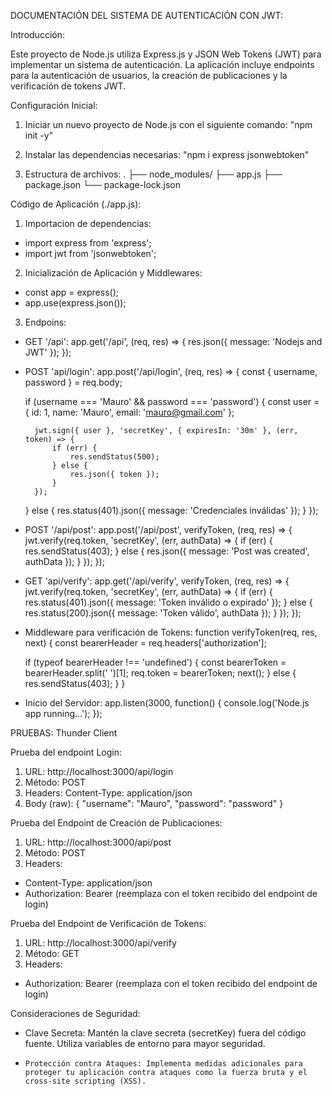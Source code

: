 DOCUMENTACIÓN DEL SISTEMA DE AUTENTICACIÓN CON JWT:

Introducción:

Este proyecto de Node.js utiliza Express.js y JSON Web Tokens (JWT) para implementar un sistema de autenticación. La aplicación incluye endpoints para la autenticación de usuarios, la creación de publicaciones y la verificación de tokens JWT.

Configuración Inicial:
1. Iniciar un nuevo proyecto de Node.js con el siguiente comando: "npm init -y"

2. Instalar las dependencias necesarias: "npm i express jsonwebtoken"

3. Estructura de archivos:
.
├── node_modules/
├── app.js
├── package.json
└── package-lock.json

Código de Aplicación (./app.js):
1. Importacion de dependencias:
- import express from 'express';
- import jwt from 'jsonwebtoken';

2. Inicialización de Aplicación y Middlewares:
- const app = express();
- app.use(express.json());

3. Endpoins:
- GET '/api':
app.get('/api', (req, res) => {
    res.json({ message: 'Nodejs and JWT' });
});

- POST 'api/login':
app.post('/api/login', (req, res) => {
    const { username, password } = req.body;
    
    if (username === 'Mauro' && password === 'password') {
        const user = {
            id: 1,
            name: 'Mauro',
            email: 'mauro@gmail.com'
        };

        jwt.sign({ user }, 'secretKey', { expiresIn: '30m' }, (err, token) => {
            if (err) {
                res.sendStatus(500);
            } else {
                res.json({ token });
            }
        });
    } else {
        res.status(401).json({ message: 'Credenciales inválidas' });
    }
});

- POST '/api/post':
app.post('/api/post', verifyToken, (req, res) => {
    jwt.verify(req.token, 'secretKey', (err, authData) => {
        if (err) {
            res.sendStatus(403);
        } else {
            res.json({
                message: 'Post was created',
                authData
            });
        }
    });
});

- GET 'api/verify':
app.get('/api/verify', verifyToken, (req, res) => {
    jwt.verify(req.token, 'secretKey', (err, authData) => {
        if (err) {
            res.status(401).json({ message: 'Token inválido o expirado' });
        } else {
            res.status(200).json({ message: 'Token válido', authData });
        }
    });
});

- Middleware para verificación de Tokens:
function verifyToken(req, res, next) {
    const bearerHeader = req.headers['authorization'];

    if (typeof bearerHeader !== 'undefined') {
        const bearerToken = bearerHeader.split(' ')[1];
        req.token = bearerToken;
        next();
    } else {
        res.sendStatus(403);
    }
}

- Inicio del Servidor:
app.listen(3000, function() {
    console.log('Node.js app running...');
});

PRUEBAS: Thunder Client

Prueba del endpoint Login:
1. URL: http://localhost:3000/api/login
2. Método: POST
3. Headers: Content-Type: application/json
4. Body (raw): {
    "username": "Mauro",
    "password": "password"
}

Prueba del Endpoint de Creación de Publicaciones:
1. URL: http://localhost:3000/api/post
2. Método: POST
3. Headers:
- Content-Type: application/json
- Authorization: Bearer <token> (reemplaza <token> con el token recibido del endpoint de login)

Prueba del Endpoint de Verificación de Tokens:
1. URL: http://localhost:3000/api/verify
2. Método: GET
3. Headers:
- Authorization: Bearer <token> (reemplaza <token> con el token recibido del endpoint de login)

Consideraciones de Seguridad:
- Clave Secreta: Mantén la clave secreta (secretKey) fuera del código fuente. Utiliza variables de entorno para mayor seguridad.
-     Protección contra Ataques: Implementa medidas adicionales para proteger tu aplicación contra ataques como la fuerza bruta y el cross-site scripting (XSS).
